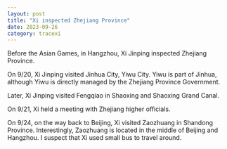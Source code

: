 ```yaml
---
layout: post
title: "Xi inspected Zhejiang Province"
date: 2023-09-26
category: tracexi
---
```


Before the Asian Games, in Hangzhou, Xi Jinping inspected Zhejiang Province.

On 9/20, Xi Jinping visited Jinhua City, Yiwu City. Yiwu is part of Jinhua, although Yiwu is directly managed by the Zhejiang Province Government.

Later, Xi Jinping visited Fengqiao in Shaoxing and Shaoxing Grand Canal.

On 9/21, Xi held a meeting with Zhejiang higher officials.

On 9/24, on the way back to Beijing, Xi visited Zaozhuang in Shandong Province. Interestingly, Zaozhuang is located in the middle of Beijing and Hangzhou. I suspect that Xi used small bus to travel around.